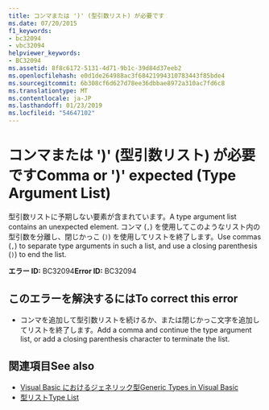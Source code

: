 ```yaml
---
title: コンマまたは ')' (型引数リスト) が必要です
ms.date: 07/20/2015
f1_keywords:
- bc32094
- vbc32094
helpviewer_keywords:
- BC32094
ms.assetid: 8f8c6172-5131-4d71-9b1c-39d84d37eeb2
ms.openlocfilehash: e0d1de264988ac3f68421994310783443f85bde4
ms.sourcegitcommit: 6b308cf6d627d78ee36dbbae8972a310ac7fd6c8
ms.translationtype: MT
ms.contentlocale: ja-JP
ms.lasthandoff: 01/23/2019
ms.locfileid: "54647102"
---
```

# <a name="comma-or--expected-type-argument-list"></a><span data-ttu-id="9aa8e-102">コンマまたは ')' (型引数リスト) が必要です</span><span class="sxs-lookup"><span data-stu-id="9aa8e-102">Comma or ')' expected (Type Argument List)</span></span>
<span data-ttu-id="9aa8e-103">型引数リストに予期しない要素が含まれています。</span><span class="sxs-lookup"><span data-stu-id="9aa8e-103">A type argument list contains an unexpected element.</span></span> <span data-ttu-id="9aa8e-104">コンマ (`,`) を使用してこのようなリスト内の型引数を分離し、閉じかっこ (`)`) を使用してリストを終了します。</span><span class="sxs-lookup"><span data-stu-id="9aa8e-104">Use commas (`,`) to separate type arguments in such a list, and use a closing parenthesis (`)`) to end the list.</span></span>  
  
 <span data-ttu-id="9aa8e-105">**エラー ID:** BC32094</span><span class="sxs-lookup"><span data-stu-id="9aa8e-105">**Error ID:** BC32094</span></span>  
  
## <a name="to-correct-this-error"></a><span data-ttu-id="9aa8e-106">このエラーを解決するには</span><span class="sxs-lookup"><span data-stu-id="9aa8e-106">To correct this error</span></span>  
  
-   <span data-ttu-id="9aa8e-107">コンマを追加して型引数リストを続けるか、または閉じかっこ文字を追加してリストを終了します。</span><span class="sxs-lookup"><span data-stu-id="9aa8e-107">Add a comma and continue the type argument list, or add a closing parenthesis character to terminate the list.</span></span>  
  
## <a name="see-also"></a><span data-ttu-id="9aa8e-108">関連項目</span><span class="sxs-lookup"><span data-stu-id="9aa8e-108">See also</span></span>
- [<span data-ttu-id="9aa8e-109">Visual Basic におけるジェネリック型</span><span class="sxs-lookup"><span data-stu-id="9aa8e-109">Generic Types in Visual Basic</span></span>](../../visual-basic/programming-guide/language-features/data-types/generic-types.md)
- [<span data-ttu-id="9aa8e-110">型リスト</span><span class="sxs-lookup"><span data-stu-id="9aa8e-110">Type List</span></span>](../../visual-basic/language-reference/statements/type-list.md)
